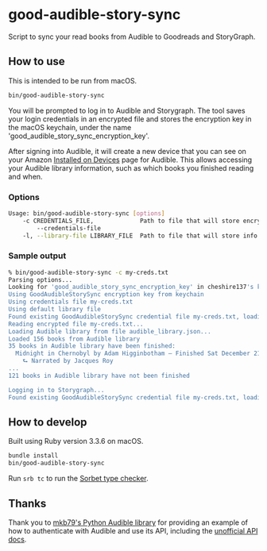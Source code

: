 # good-audible-story-sync

Script to sync your read books from Audible to Goodreads and StoryGraph.

## How to use

This is intended to be run from macOS.

```sh
bin/good-audible-story-sync
```

You will be prompted to log in to Audible and Storygraph. The tool saves your login credentials in
an encrypted file and stores the encryption key in the macOS keychain, under the name
'good_audible_story_sync_encryption_key'.

After signing into Audible, it will create a new device that you can see on your Amazon
[Installed on Devices](https://www.amazon.com/hz/mycd/digital-console/devicedetails?deviceFamily=AUDIBLE_APP)
page for Audible. This allows accessing your Audible library information, such as which books
you finished reading and when.

### Options

```sh
Usage: bin/good-audible-story-sync [options]
    -c CREDENTIALS_FILE,             Path to file that will store encrypted credentials. Defaults to credentials.txt.
        --credentials-file
    -l, --library-file LIBRARY_FILE  Path to file that will store info about items in your Audible library. Defaults to audible_library.json.
```

### Sample output

```sh
% bin/good-audible-story-sync -c my-creds.txt
Parsing options...
Looking for 'good_audible_story_sync_encryption_key' in cheshire137's keychain...
Using GoodAudibleStorySync encryption key from keychain
Using credentials file my-creds.txt
Using default library file
Found existing GoodAudibleStorySync credential file my-creds.txt, loading...
Reading encrypted file my-creds.txt...
Loading Audible library from file audible_library.json...
Loaded 156 books from Audible library
35 books in Audible library have been finished:
  Midnight in Chernobyl by Adam Higginbotham — Finished Sat December 21, 2024 at 12:56am
    ⮑ Narrated by Jacques Roy
...
121 books in Audible library have not been finished

Logging in to Storygraph...
Found existing GoodAudibleStorySync credential file my-creds.txt, loading...
```

## How to develop

Built using Ruby version 3.3.6 on macOS.

```sh
bundle install
bin/good-audible-story-sync
```

Run `srb tc` to run the [Sorbet type checker](https://sorbet.org/).

## Thanks

Thank you to [mkb79's Python Audible library](https://github.com/mkb79/Audible) for providing an example of how to authenticate with Audible and use its API, including the [unofficial API docs](https://audible.readthedocs.io/en/master/misc/external_api.html).
